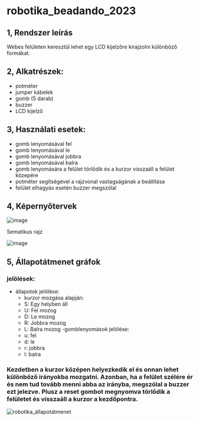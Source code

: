 # robotika_beadando_2023


## 1, Rendszer leírás

Webes felületen keresztül lehet egy LCD kijelzőre kirajzolni különböző formákat. 


## 2, Alkatrészek:

- potméter
- jumper kábelek
- gomb (5 darab)
- buzzer 
- LCD kijelző 


## 3, Használati esetek: 

- gomb lenyomásával fel
- gomb lenyomásával le
- gomb lenyomásával jobbra
- gomb lenyomásával balra
- gomb lenyomására a felület törlődik és a kurzor visszaáll a felület közepére
- potméter segítségével a rajzvonal vastagságának a beállítása
- felület elhagyás esetén buzzer megszólal

## 4, Képernyőtervek


![image](https://github.com/czafikm/robotika_beadando_2023/assets/114134902/ec70becd-38a9-4b21-bab3-123dec3cd259)



Sematikus rajz


![image](https://github.com/czafikm/robotika_beadando_2023/assets/114134902/b672b010-afbb-49ad-b4d3-3c2d61751196)


## 5, Állapotátmenet gráfok

### jelölések:
- állapotok jelölése:
  - kurzor mozgása alapján:
  - S: Egy helyben áll
  - U: Fel mozog
  - D: Le mozog
  - R: Jobbra mozog
  - L: Balra mozog
-gomblenyomások jelölése:
  - u: fel
  - d: le
  - r: jobbra
  - l: balra

### Kezdetben a kurzor középen helyezkedik el és onnan lehet különböző irányokba mozgatni. Azonban, ha a felület szélére ér és nem tud tovább menni abba az irányba, megszólal a buzzer ezt jelezve. Plusz a reset gombot megnyomva törlődik a felületet és visszaáll a kurzor a kezdőpontra.

![robotika_állapotátmenet](https://github.com/czafikm/robotika_beadando_2023/assets/114134902/16cb3ee1-38c8-40dc-ae60-2f2aa2265559)
